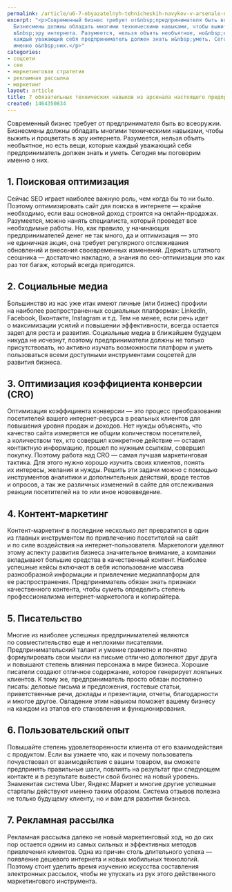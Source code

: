 ```yaml
---
permalink: /article/u6-7-obyazatelnyh-tehnicheskih-navykov-v-arsenale-nastoyashchego-predprinimatelya
excerpt: "<p>Современный бизнес требует от&nbsp;предпринимателя быть во&nbsp;всеоружии.
  Бизнесмены должны обладать многими техническими навыками, чтобы выжить и&nbsp;процветать
  в&nbsp;эру интернета. Разумеется, нельзя объять необъятное, но&nbsp;есть вещи, которые
  каждый уважающий себя предприниматель должен знать и&nbsp;уметь. Сегодня мы&nbsp;поговорим
  именно о&nbsp;них.</p>"
categories:
- соцсети
- сео
- маркетинговая стратегия
- рекламная рассылка
- маркетинг
layout: article
title: 7 обязательных технических навыков из арсенала настоящего предпринимателя
created: 1464350834
---
```

<p>Современный бизнес требует от&nbsp;предпринимателя быть во&nbsp;всеоружии. Бизнесмены должны обладать многими техническими навыками, чтобы выжить и&nbsp;процветать в&nbsp;эру интернета. Разумеется, нельзя объять необъятное, но&nbsp;есть вещи, которые каждый уважающий себя предприниматель должен знать и&nbsp;уметь. Сегодня мы&nbsp;поговорим именно о&nbsp;них.</p>
<h2>1. Поисковая оптимизация</h2>
<p>Сейчас SEO играет наиболее важную роль, чем когда&nbsp;бы то&nbsp;ни&nbsp;было. Поэтому оптимизировать сайт для поиска в&nbsp;интернете&nbsp;— крайне необходимо, если ваш основной доход строится на&nbsp;онлайн-продажах. Разумеется, можно нанять специалиста, который проведет все необходимые работы. Но, как правило, у&nbsp;начинающих предпринимателей денег не&nbsp;так много, да&nbsp;и&nbsp;оптимизация&nbsp;— это не&nbsp;единичная акция, она требует регулярного отслеживания обновлений и&nbsp;внесения своевременных изменений. Держать штатного сеошника&nbsp;— достаточно накладно, а&nbsp;знания по&nbsp;сео-оптимизации это как раз тот багаж, который всегда пригодится.</p>
<h2>2. Социальные медиа</h2>
<p>Большинство из&nbsp;нас уже итак имеют личные (или бизнес) профили на&nbsp;наиболее распространенных социальных платформах: LinkedIn, Facebook, Вконтакте, Instagram и&nbsp;т.д. Тем не&nbsp;менее, если речь идет о&nbsp;максимизации усилий и&nbsp;повышении эффективности, всегда остается задел для роста и&nbsp;развития. Социальные медиа в&nbsp;ближайшем будущем никуда не&nbsp;исчезнут, поэтому предприниматели должны не&nbsp;только присутствовать, но&nbsp;активно изучать возможности платформ и&nbsp;уметь пользоваться всеми доступными инструментами соцсетей для развития бизнеса.</p>
<h2>3. Оптимизация коэффициента конверсии (СRO)</h2>
<p>Оптимизация коэффициента конверсии&nbsp;— это процесс преобразования посетителей вашего интернет-ресурса в&nbsp;реальных клиентов для повышения уровня продаж и&nbsp;доходов. Нет нужды объяснять, что качество сайта измеряется не&nbsp;общим количеством посетителей, а&nbsp;количеством тех, кто совершил конкретное действие&nbsp;— оставил контактную информацию, прошел по&nbsp;нужным ссылкам, совершил покупку. Поэтому работа над СRO&nbsp;— самая лучшая маркетинговая тактика. Для этого нужно хорошо изучить своих клиентов, понять их&nbsp;интересы, желания и&nbsp;нужды. Решить эти задачи можно с&nbsp;помощью инструментов аналитики и&nbsp;дополнительных действий, вроде тестов и&nbsp;опросов, а&nbsp;так&nbsp;же различных изменений в&nbsp;сайте для отслеживания реакции посетителей на&nbsp;то&nbsp;или иное нововведение.</p>
<h2>4. Контент-маркетинг</h2>
<p>Контент-маркетинг в&nbsp;последние несколько лет превратился в&nbsp;один из&nbsp;главных инструментом по&nbsp;привлечению посетителей на&nbsp;сайт и&nbsp;по&nbsp;силе воздействия на&nbsp;интернет-пользователя. Маркетологи уделяют этому аспекту развития бизнеса значительное внимание, а&nbsp;компании вкладывают большие средства в&nbsp;качественный контент. Наиболее успешные кейсы включают в&nbsp;себя использование массива разнообразной информации и&nbsp;привлечение медиаплатформ для ее&nbsp;распространения. Предприниматель обязан знать признаки качественного контента, чтобы суметь определить степень профессионализма интернет-маркетолога и&nbsp;копирайтера.</p>
<h2>5. Писательство</h2>
<p>Многие из&nbsp;наиболее успешных предпринимателей являются по&nbsp;совместительство еще и&nbsp;неплохими писателями. Предпринимательский талант и&nbsp;умение грамотно и&nbsp;понятно формулировать свои мысли на&nbsp;письме отлично дополняют друг друга и&nbsp;повышают степень влияния персонажа в&nbsp;мире бизнеса. Хорошие писатели создают отличное содержание, которое генерирует лояльных клиентов. К&nbsp;тому&nbsp;же, предприниматель просто обязан постоянно писать: деловые письма и&nbsp;предложения, гостевые статьи, приветственные речи, доклады и&nbsp;презентации, отчеты, благодарности и&nbsp;многое другое. Овладение этим навыком поможет вашему бизнесу на&nbsp;каждом из&nbsp;этапов его становления и&nbsp;функционирования.</p>
<h2>6. Пользовательский опыт</h2>
<p>Повышайте степень удовлетворенности клиента от&nbsp;его взаимодействия с&nbsp;продуктом. Если вы&nbsp;узнаете что, как и&nbsp;почему пользователь почувствовал от&nbsp;взаимодействия с&nbsp;вашим товаром, вы&nbsp;сможете предпринять правильные шаги, повлиять на&nbsp;результат при следующем контакте и&nbsp;в&nbsp;результате вывести свой бизнес на&nbsp;новый уровень. Знаменитая система Uber, Яндекс.Маркет и&nbsp;многие другие успешные стартапы действуют именно таким образом. Система отзывов полезна не&nbsp;только будущему клиенту, но&nbsp;и&nbsp;вам для развития бизнеса.</p>
<h2>7. Рекламная рассылка</h2>
<p>Рекламная рассылка далеко не&nbsp;новый маркетинговый ход, но&nbsp;до&nbsp;сих пор остается одним из&nbsp;самых сильных и&nbsp;эффективных методов привлечения клиентов. Одна из&nbsp;причин столь длительного успеха&nbsp;— появление дешевого интернета и&nbsp;новых мобильных технологий. Поэтому стоит уделить время изучению искусства составления электронных рассылок, чтобы не&nbsp;упускать из&nbsp;рук этого действенного маркетингового инструмента.</p>
